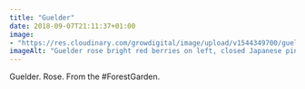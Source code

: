 ```yaml
---
title: "Guelder"
date: 2018-09-07T21:11:37+01:00
image: 
- "https://res.cloudinary.com/growdigital/image/upload/v1544349700/guelder-rose-44536595811.jpg"
imageAlt: "Guelder rose bright red berries on left, closed Japanese pink rose on right, on wood"
---
```


Guelder. Rose. From the #ForestGarden.

